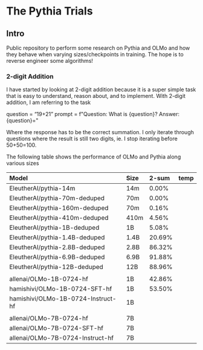 # The Pythia Trials

## Intro
Public repository to perform some research on Pythia and OLMo and how they behave when varying sizes/checkpoints in training. The hope is to reverse engineer some algorithms!

### 2-digit Addition
I have started by looking at 2-digit addition because it is a super simple task that is easy to understand, reason about, and to implement. With 2-digit addition, I am referring to the task

question = “19+21”
prompt = f"Question: What is {question}? Answer: {question}="

Where the response has to be the correct summation. I only iterate through questions where the result is still two digits, ie. I stop iterating before 50+50=100. 

The following table shows the performance of OLMo and Pythia along various sizes

<!-- table -->
| Model                                | Size   | 2-sum    | temp      |
|:-------------------------------------|:-------|:---------|:----------|
| EleutherAI/pythia-14m                |  14m   |   0.00%  |           |
| EleutherAI/pythia-70m-deduped        |  70m   |   0.00%  |           |
| EleutherAI/pythia-160m-deduped       |  70m   |   0.16%  |           |
| EleutherAI/pythia-410m-deduped       | 410m   |   4.56%  |           |
| EleutherAI/pythia-1B-deduped         |   1B   |   5.08%  |           |
| EleutherAI/pythia-1.4B-deduped       | 1.4B   |  20.69%  |           |
| EleutherAI/pythia-2.8B-deduped       | 2.8B   |  86.32%  |           |
| EleutherAI/pythia-6.9B-deduped       | 6.9B   |  91.88%  |           |
| EleutherAI/pythia-12B-deduped        |  12B   |  88.96%  |           |
|                                      |        |          |           |
| allenai/OLMo-1B-0724-hf              |   1B   |  42.86%  |           |
| hamishivi/OLMo-1B-0724-SFT-hf        |   1B   |  53.50%  |           |
| hamishivi/OLMo-1B-0724-Instruct-hf   |   1B   |          |           |
|                                      |        |          |           |
| allenai/OLMo-7B-0724-hf              |   7B   |          |           |
| allenai/OLMo-7B-0724-SFT-hf          |   7B   |          |           |
| allenai/OLMo-7B-0724-Instruct-hf     |   7B   |          |           |
<!-- table -->